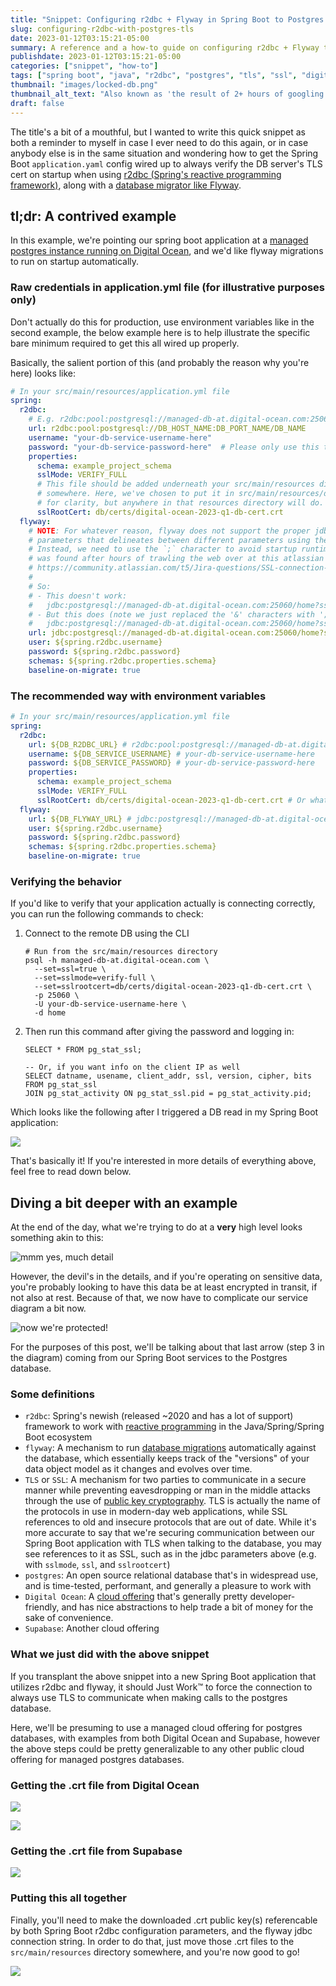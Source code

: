 ```yaml
---
title: "Snippet: Configuring r2dbc + Flyway in Spring Boot to Postgres with enforced TLS/SSL"
slug: configuring-r2dbc-with-postgres-tls
date: 2023-01-12T03:15:21-05:00
summary: A reference and a how-to guide on configuring r2dbc + Flyway to enforce TLS when talking to Postgres from a Spring Boot application.
publishdate: 2023-01-12T03:15:21-05:00
categories: ["snippet", "how-to"]
tags: ["spring boot", "java", "r2dbc", "postgres", "tls", "ssl", "digital ocean"]
thumbnail: "images/locked-db.png"
thumbnail_alt_text: "Also known as 'the result of 2+ hours of googling and tearing my hair out'"
draft: false
---
```

The title's a bit of a mouthful, but I wanted to write this quick snippet as both a reminder
to myself in case I ever need to do this again, or in case anybody else is in the same situation
and wondering how to get the Spring Boot `application.yaml` config wired up to always verify the
DB server's TLS cert on startup when using [r2dbc (Spring's reactive programming framework)](https://r2dbc.io/),
along with a [database migrator like Flyway](https://flywaydb.org/).

## tl;dr: A contrived example
In this example, we're pointing our spring boot application at a [managed postgres instance
running on Digital Ocean](https://www.digitalocean.com/products/managed-databases-postgresql),
and we'd like flyway migrations to run on startup automatically.

### Raw credentials in application.yml file (for illustrative purposes only)
Don't actually do this for production, use environment variables like in the second example,
the below example here is to help illustrate the specific bare minimum required to get this
all wired up properly.

Basically, the salient portion of this (and probably the reason why you're here) looks like:

```yaml
# In your src/main/resources/application.yml file
spring:
  r2dbc:
    # E.g. r2dbc:pool:postgresql://managed-db-at.digital-ocean.com:25060/home
    url: r2dbc:pool:postgresql://DB_HOST_NAME:DB_PORT_NAME/DB_NAME
    username: "your-db-service-username-here"
    password: "your-db-service-password-here"  # Please only use this to verify behavior and don't actually check this in
    properties:
      schema: example_project_schema
      sslMode: VERIFY_FULL
      # This file should be added underneath your src/main/resources directory
      # somewhere. Here, we've chosen to put it in src/main/resources/db/certs
      # for clarity, but anywhere in that resources directory will do.
      sslRootCert: db/certs/digital-ocean-2023-q1-db-cert.crt
  flyway:
    # NOTE: For whatever reason, flyway does not support the proper jdbc connection
    # parameters that delineates between different parameters using the `&` character.
    # Instead, we need to use the `;` character to avoid startup runtime errors, which
    # was found after hours of trawling the web over at this atlassian thread of all things:
    # https://community.atlassian.com/t5/Jira-questions/SSL-connection-between-jira-service-management/qaq-p/1944433#M518820
    #
    # So:
    # - This doesn't work:
    #   jdbc:postgresql://managed-db-at.digital-ocean.com:25060/home?ssl=true;sslmode=verify-full;sslrootcert=db/certs/digital-ocean-2023-q1-db-cert.crt
    # - But this does (note we just replaced the '&' characters with ';'):
    #   jdbc:postgresql://managed-db-at.digital-ocean.com:25060/home?ssl=true;sslmode=verify-full;sslrootcert=db/certs/digital-ocean-2023-q1-db-cert.crt
    url: jdbc:postgresql://managed-db-at.digital-ocean.com:25060/home?ssl=true;sslmode=verify-full;sslrootcert=db/certs/digital-ocean-2023-q1-db-cert.crt
    user: ${spring.r2dbc.username}
    password: ${spring.r2dbc.password}
    schemas: ${spring.r2dbc.properties.schema}
    baseline-on-migrate: true
```

### The recommended way with environment variables
```yaml
# In your src/main/resources/application.yml file
spring:
  r2dbc:
    url: ${DB_R2DBC_URL} # r2dbc:pool:postgresql://managed-db-at.digital-ocean.com:25060/home
    username: ${DB_SERVICE_USERNAME} # your-db-service-username-here
    password: ${DB_SERVICE_PASSWORD} # your-db-service-password-here
    properties:
      schema: example_project_schema
      sslMode: VERIFY_FULL
      sslRootCert: db/certs/digital-ocean-2023-q1-db-cert.crt # Or whatever you end up calling the cert name
  flyway:
    url: ${DB_FLYWAY_URL} # jdbc:postgresql://managed-db-at.digital-ocean.com:25060/home?ssl=true;sslmode=verify-full;sslrootcert=db/certs/digital-ocean-2023-q1-db-cert.crt
    user: ${spring.r2dbc.username}
    password: ${spring.r2dbc.password}
    schemas: ${spring.r2dbc.properties.schema}
    baseline-on-migrate: true
```

### Verifying the behavior
If you'd like to verify that your application actually is connecting correctly, you can run
the following commands to check:
1. Connect to the remote DB using the CLI
    ```shell
    # Run from the src/main/resources directory
    psql -h managed-db-at.digital-ocean.com \
      --set=ssl=true \
      --set=sslmode=verify-full \
      --set=sslrootcert=db/certs/digital-ocean-2023-q1-db-cert.crt \
      -p 25060 \
      -U your-db-service-username-here \
      -d home
    ```

2. Then run this command after giving the password and logging in:
    ```postgresql
    SELECT * FROM pg_stat_ssl;

    -- Or, if you want info on the client IP as well
    SELECT datname, usename, client_addr, ssl, version, cipher, bits
    FROM pg_stat_ssl
    JOIN pg_stat_activity ON pg_stat_ssl.pid = pg_stat_activity.pid;
    ```

Which looks like the following after I triggered a DB read in my Spring Boot application:

![](images/database-tls-connection-verification.png)

That's basically it! If you're interested in more details of everything above, feel free
to read down below.

## Diving a bit deeper with an example
At the end of the day, what we're trying to do at a **very** high level looks
something akin to this:

![mmm yes, much detail](images/service-high-level.drawio.png)

However, the devil's in the details, and if you're operating on sensitive data,
you're probably looking to have this data be at least encrypted in transit, if not
also at rest. Because of that, we now have to complicate our service diagram a
bit now.

![now we're protected!](images/tls-aware-service-diagram.drawio.png)

For the purposes of this post, we'll be talking about that last arrow (step 3 in the diagram)
coming from our Spring Boot services to the Postgres database.

### Some definitions
* `r2dbc`: Spring's newish (released ~2020 and has a lot of support) framework to work with [reactive
  programming](https://www.baeldung.com/java-reactive-systems) in the Java/Spring/Spring Boot ecosystem
* `flyway`: A mechanism to run [database migrations](https://cloud.google.com/architecture/database-migration-concepts-principles-part-1)
   automatically against the database, which essentially keeps track of the "versions" of your data
   object model as it changes and evolves over time.
* `TLS` or `SSL`: A mechanism for two parties to communicate in a secure manner while preventing
   eavesdropping or man in the middle attacks through the use of [public key cryptography](https://en.wikipedia.org/wiki/Public-key_cryptography).
   TLS is actually the name of the protocols in use in modern-day web applications, while SSL references
   to old and insecure protocols that are out of date. While it's more accurate to say that we're
   securing communication between our Spring Boot application with TLS when talking to the database,
   you may see references to it as SSL, such as in the jdbc parameters above (e.g. with `sslmode`, `ssl`, and
   `sslrootcert`)
* `postgres`: An open source relational database that's in widespread use, and is time-tested,
  performant, and generally a pleasure to work with
* `Digital Ocean`: A [cloud offering](https://www.digitalocean.com/) that's generally pretty
  developer-friendly, and has nice abstractions to help trade a bit of money for the sake of
  convenience.
* `Supabase`: Another cloud offering

### What we just did with the above snippet
If you transplant the above snippet into a new Spring Boot application that utilizes r2dbc and flyway,
it should Just Work™ to force the connection to always use TLS to communicate when making calls to the
postgres database.

Here, we'll be presuming to use a managed cloud offering for postgres databases, with examples
from both Digital Ocean and Supabase, however the above steps could be pretty generalizable to
any other public cloud offering for managed postgres databases.

### Getting the .crt file from Digital Ocean

![](images/digital-ocean/1-getting-to-details-page.png)

![](images/digital-ocean/2-downloading-ca-cert.png)

### Getting the .crt file from Supabase
![](images/supabase/supabase-db-cert-download-instructions.png)

### Putting this all together
Finally, you'll need to make the downloaded .crt public key(s) referencable
by both Spring Boot r2dbc configuration parameters, and the flyway jdbc
connection string. In order to do that, just move those .crt files to the
`src/main/resources` directory somewhere, and you're now good to go!

![](images/resources-directory.png)

